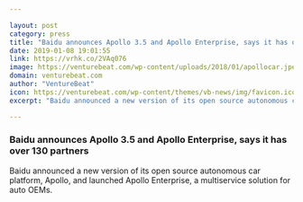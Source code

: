 ```yaml
---

layout: post
category: press
title: "Baidu announces Apollo 3.5 and Apollo Enterprise, says it has over 130 partners"
date: 2019-01-08 19:01:55
link: https://vrhk.co/2VAq076
image: https://venturebeat.com/wp-content/uploads/2018/01/apollocar.jpeg?w=1200&strip=all
domain: venturebeat.com
author: "VentureBeat"
icon: https://venturebeat.com/wp-content/themes/vb-news/img/favicon.ico
excerpt: "Baidu announced a new version of its open source autonomous car platform, Apollo, and launched Apollo Enterprise, a multiservice solution for auto OEMs."

---
```


### Baidu announces Apollo 3.5 and Apollo Enterprise, says it has over 130 partners

Baidu announced a new version of its open source autonomous car platform, Apollo, and launched Apollo Enterprise, a multiservice solution for auto OEMs.